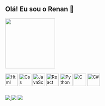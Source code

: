 ## Olá! Eu sou o Renan 👋

<div>
  <a href="https://github.com/renancmanera/convoychat">
    <img height=160 align="center" src="https://github-readme-stats.vercel.app/api/top-langs?username=renancmanera&layout=compact&langs_count=8&theme=dracula&card_width=320&cache_seconds=1" />
  </a>
</div>

<br>

<div style="display: inline_block;">
  <img align="center" alt="Html" src="https://cdn.jsdelivr.net/gh/devicons/devicon/icons/html5/html5-original.svg" height="40" width="40"/>
  <img align="center" alt="Css" src="https://cdn.jsdelivr.net/gh/devicons/devicon/icons/css3/css3-original.svg" height="40" width="40"/>
  <img align="center" alt="JavaScript" src="https://cdn.jsdelivr.net/gh/devicons/devicon/icons/javascript/javascript-original.svg" height="40" width="40"/>
  <img align="center" alt="React" src="https://cdn.jsdelivr.net/gh/devicons/devicon/icons/react/react-original.svg" height="40" width="40"/>
  <img align="center" alt="Python" src="https://cdn.jsdelivr.net/gh/devicons/devicon/icons/python/python-original.svg" height="40" width="40"/>
  <img align="center" alt="C" src="https://cdn.jsdelivr.net/gh/devicons/devicon/icons/c/c-original.svg" height="40" width="40"/>
  <img align="center" alt="C#" src="https://cdn.jsdelivr.net/gh/devicons/devicon/icons/csharp/csharp-original.svg" height="40" width="40"/>
</div>

##
 
<div>
    <a href="https://www.linkedin.com/in/renanmanera" target="_blank"><img src="https://img.shields.io/badge/-LinkedIn-%230077B5?style=for-the-badge&logo=linkedin&logoColor=white" target="_blank"</a> 
  <a href="https://instagram.com/renanmanera" target="_blank"><img src="https://img.shields.io/badge/-Instagram-%23E4405F?style=for-the-badge&logo=instagram&logoColor=white" target="_blank"></a>
  <a href = "mailto:rcarvalhomanera@gmail.com"><img src="https://img.shields.io/badge/-Gmail-%23333?style=for-the-badge&logo=gmail&logoColor=white" target="_blank"></a>
  
</div>
